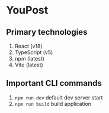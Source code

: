 # YouPost

## Primary technologies

1. React (v18)
2. TypeScript (v5)
3. npm (latest)
4. Vite (latest)

## Important CLI commands

1. `npm run dev` default dev server start
2. `npm run build` build application
